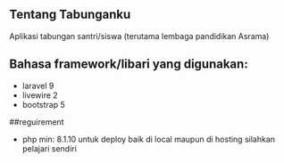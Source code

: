 
## Tentang Tabunganku

Aplikasi tabungan santri/siswa (terutama lembaga pandidikan Asrama)

## Bahasa framework/libari yang digunakan:

- laravel 9
- livewire 2
- bootstrap 5

##reguirement

- php min: 8.1.10
untuk deploy baik di local maupun di hosting silahkan pelajari sendiri
